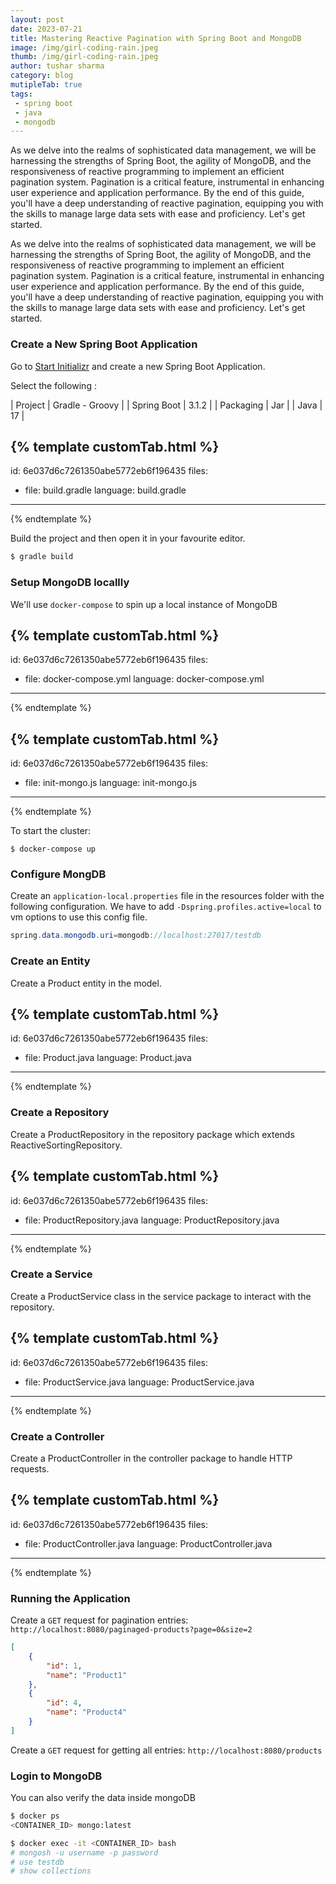 ```yaml
---
layout: post
date: 2023-07-21
title: Mastering Reactive Pagination with Spring Boot and MongoDB
image: /img/girl-coding-rain.jpeg
thumb: /img/girl-coding-rain.jpeg
author: tushar sharma
category: blog
mutipleTab: true
tags:
 - spring boot
 - java
 - mongodb
---
```

As we delve into the realms of sophisticated data management, we will be harnessing the strengths of Spring Boot, the agility of MongoDB, and the responsiveness of reactive programming to implement an efficient pagination system. Pagination is a critical feature, instrumental in enhancing user experience and application performance. By the end of this guide, you'll have a deep understanding of reactive pagination, equipping you with the skills to manage large data sets with ease and proficiency. Let's get started.<!-- truncate_here -->

As we delve into the realms of sophisticated data management, we will be harnessing the strengths of Spring Boot, the agility of MongoDB, and the responsiveness of reactive programming to implement an efficient pagination system. Pagination is a critical feature, instrumental in enhancing user experience and application performance. By the end of this guide, you'll have a deep understanding of reactive pagination, equipping you with the skills to manage large data sets with ease and proficiency. Let's get started.

###  Create a New Spring Boot Application

Go to [Start Initializr](https://start.spring.io/) and create a new Spring Boot Application.

Select the following : 


| Project      | Gradle - Groovy |
| Spring Boot  | 3.1.2           |
| Packaging    | Jar             |
| Java         | 17              |


{% template  customTab.html %}
---
id: 6e037d6c7261350abe5772eb6f196435
files:
  - file: build.gradle
    language: build.gradle
---
{% endtemplate %}

Build the project and then open it in your favourite editor.

```sh
$ gradle build
```

### Setup MongoDB locallly

We'll use `docker-compose` to spin up a local instance of MongoDB


{% template  customTab.html %}
---
id: 6e037d6c7261350abe5772eb6f196435
files:
  - file: docker-compose.yml
    language: docker-compose.yml
---
{% endtemplate %}


{% template  customTab.html %}
---
id: 6e037d6c7261350abe5772eb6f196435
files:
  - file: init-mongo.js
    language: init-mongo.js
---
{% endtemplate %}


To start the cluster: 

```
$ docker-compose up
```

### Configure MongDB

Create an `application-local.properties` file in the resources folder with the following configuration. We have to add `-Dspring.profiles.active=local` to vm options to use this config file.


```java
spring.data.mongodb.uri=mongodb://localhost:27017/testdb
```


### Create an Entity

Create a Product entity in the model.

{% template  customTab.html %}
---
id: 6e037d6c7261350abe5772eb6f196435
files:
  - file: Product.java
    language: Product.java
---
{% endtemplate %}

###  Create a Repository

Create a ProductRepository in the repository package which extends ReactiveSortingRepository.

{% template  customTab.html %}
---
id: 6e037d6c7261350abe5772eb6f196435
files:
  - file: ProductRepository.java
    language: ProductRepository.java
---
{% endtemplate %}


### Create a Service

Create a ProductService class in the service package to interact with the repository.

{% template  customTab.html %}
---
id: 6e037d6c7261350abe5772eb6f196435
files:
  - file: ProductService.java
    language: ProductService.java
---
{% endtemplate %}


### Create a Controller

Create a ProductController in the controller package to handle HTTP requests.


{% template  customTab.html %}
---
id: 6e037d6c7261350abe5772eb6f196435
files:
  - file: ProductController.java
    language: ProductController.java
---
{% endtemplate %}


### Running the Application


Create a `GET` request for pagination entries: `http://localhost:8080/paginaged-products?page=0&size=2` 

```json
[
    {
        "id": 1,
        "name": "Product1"
    },
    {
        "id": 4,
        "name": "Product4"
    }
]
```

Create a `GET` request for getting all entries: `http://localhost:8080/products`

### Login to MongoDB

You can also verify the data inside mongoDB

```bash
$ docker ps 
<CONTAINER_ID> mongo:latest

$ docker exec -it <CONTAINER_ID> bash
# mongosh -u username -p password
# use testdb
# show collections

```